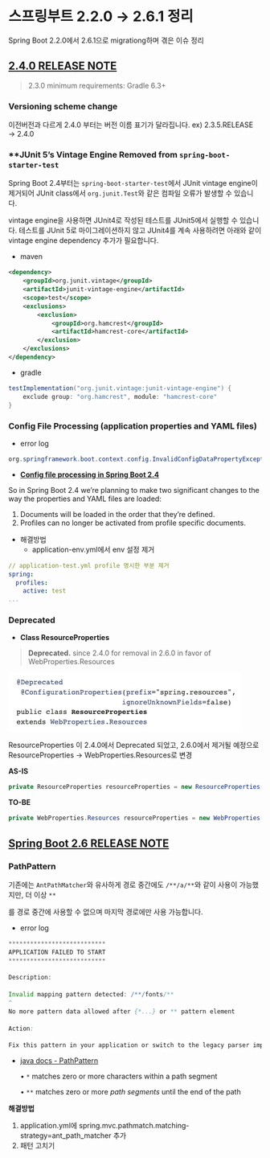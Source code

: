 # 스프링부트 2.2.0 → 2.6.1 정리
Spring Boot 2.2.0에서 2.6.1으로 migrationg하며 겪은 이슈 정리

## [2.4.0 RELEASE NOTE](https://github.com/spring-projects/spring-boot/wiki/Spring-Boot-2.4-Release-Notes)

> 2.3.0 minimum requirements: Gradle 6.3+
>

### ****Versioning scheme change****

이전버전과 다르게 2.4.0 부터는 버전 이름 표기가 달라집니다.
ex) 2.3.5.RELEASE → 2.4.0

### ****JUnit 5’s Vintage Engine Removed from `spring-boot-starter-test`**

Spring Boot 2.4부터는 `spring-boot-starter-test`에서 JUnit vintage engine이 제거되어 JUnit class에서 `org.junit.Test`와 같은 컴파일 오류가 발생할 수 있습니다.

vintage engine을 사용하면 JUnit4로 작성된 테스트를 JUnit5에서 실행할 수 있습니다. 테스트를 JUnit 5로 마이그레이션하지 않고 JUnit4를 계속 사용하려면 아래와 같이 vintage engine dependency 추가가 필요합니다.

- maven

```xml
<dependency>
    <groupId>org.junit.vintage</groupId>
    <artifactId>junit-vintage-engine</artifactId>
    <scope>test</scope>
    <exclusions>
        <exclusion>
            <groupId>org.hamcrest</groupId>
            <artifactId>hamcrest-core</artifactId>
        </exclusion>
    </exclusions>
</dependency>
```

- gradle

```groovy
testImplementation("org.junit.vintage:junit-vintage-engine") {
    exclude group: "org.hamcrest", module: "hamcrest-core"
}
```

### ****Config File Processing (application properties and YAML files)****

- error log

```java
org.springframework.boot.context.config.InvalidConfigDataPropertyException: Property 'spring.profiles.active' imported from location 'class path resource [application-test.yml]' is invalid in a profile specific resource [origin: class path resource [application-test.yml] - 3:13]
```

- ****[Config file processing in Spring Boot 2.4](https://spring.io/blog/2020/08/14/config-file-processing-in-spring-boot-2-4)****

So in Spring Boot 2.4 we’re planning to make two significant changes to the way the properties and YAML files are loaded:

1. Documents will be loaded in the order that they’re defined.
2. Profiles can no longer be activated from profile specific documents.

- 해결방법
    - application-env.yml에서 env 설정 제거

```yaml
// application-test.yml profile 명시한 부분 제거
spring:
  profiles:
    active: test
...

```

### Deprecated

- **Class ResourceProperties**

> **Deprecated.** since 2.4.0 for removal in 2.6.0 in favor of WebProperties.Resources
>

![resourcePropeties](img/resourceProperties.png)

ResourceProperties 이 2.4.0에서 Deprecated 되었고, 2.6.0에서 제거될 예정으로 ResourceProperties → WebProperties.Resources로 변경

**AS-IS**

```java
private ResourceProperties resourceProperties = new ResourceProperties();
```

**TO-BE**

```java
private WebProperties.Resources resourceProperties = new WebProperties().getResources();
```

## [Spring Boot 2.6 RELEASE NOTE](https://github.com/spring-projects/spring-boot/wiki/Spring-Boot-2.6-Release-Notes)

### PathPattern

기존에는 `AntPathMatcher`와 유사하게 경로 중간에도 `/**/a/**`와 같이 사용이 가능했지만, 더 이상 `**`

를 경로 중간에 사용할 수 없으며 마지막 경로에만 사용 가능합니다.

- error log


```groovy
***************************
APPLICATION FAILED TO START
***************************

Description:

Invalid mapping pattern detected: /**/fonts/**
^
No more pattern data allowed after {*...} or ** pattern element

Action:

Fix this pattern in your application or switch to the legacy parser implementation with 'spring.mvc.pathmatch.matching-strategy=ant_path_matcher'.
```

- [java docs - PathPattern](https://docs.spring.io/spring-framework/docs/current/javadoc-api/org/springframework/web/util/pattern/PathPattern.html)

  •  `*` matches zero or more characters within a path segment

  • `**` matches zero or more *path segments* until the end of the path

**해결방법**

1. application.yml에 spring.mvc.pathmatch.matching-strategy=ant_path_matcher 추가
2. 패턴 고치기
